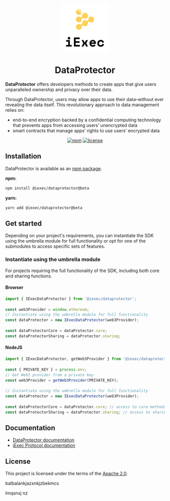 <p align="center">
  <a href="https://iex.ec/" rel="noopener" target="_blank"><img width="150" src="/logo-iexec.png" alt="iExec logo"/></a>
</p>

<h1 align="center">DataProtector</h1>

**DataProtector** offers developers methods to create apps that give users unparalleled ownership and privacy over their data.

Through DataProtector, users may allow apps to use their data–without ever revealing the data itself. This revolutionary approach to data management relies on:

- end-to-end encryption backed by a confidential computing technology that prevents apps from accessing users’ unencrypted data
- smart contracts that manage apps’ rights to use users’ encrypted data

<div align="center">

[![npm](https://img.shields.io/badge/npm-2.0.0--beta-blue)](https://www.npmjs.com/package/@iexec/dataprotector/v/beta) [![license](https://img.shields.io/badge/license-Apache%202-blue)](/packages/sdk/LICENSE)

</div>

## Installation

DataProtector is available as an [npm package](https://www.npmjs.com/package/@iexec/dataprotector).

**npm:**

```sh
npm install @iexec/dataprotector@beta
```

**yarn:**

```sh
yarn add @iexec/dataprotector@beta
```

## Get started

Depending on your project's requirements, you can instantiate the SDK using the
umbrella module for full functionality or opt for one of the submodules to
access specific sets of features.

### Instantiate using the umbrella module

For projects requiring the full functionality of the SDK, including both core
and sharing functions.

#### Browser

```ts
import { IExecDataProtector } from '@iexec/dataprotector';

const web3Provider = window.ethereum;
// Instantiate using the umbrella module for full functionality
const dataProtector = new IExecDataProtector(web3Provider);

const dataProtectorCore = dataProtector.core;
const dataProtectorSharing = dataProtector.sharing;
```

#### NodeJS

```ts
import { IExecDataProtector, getWeb3Provider } from '@iexec/dataprotector';

const { PRIVATE_KEY } = process.env;
// Get Web3 provider from a private key
const web3Provider = getWeb3Provider(PRIVATE_KEY);

// Instantiate using the umbrella module for full functionality
const dataProtector = new IExecDataProtector(web3Provider);

const dataProtectorCore = dataProtector.core; // access to core methods
const dataProtectorSharing = dataProtector.sharing; // access to sharing methods
```

## Documentation

- [DataProtector documentation](https://documentation-tools.vercel.app/)
- [iExec Protocol documentation](https://protocol.docs.iex.ec)

## License

This project is licensed under the terms of the
[Apache 2.0](/packages/sdk/LICENSE).



balbalankjazxnkjzbekmcs

lmqsnxj nz
